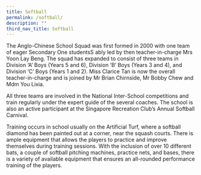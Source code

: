 ```yaml
---
title: Softball
permalink: /softball/
description: ""
third_nav_title: Softball
---
```

The Anglo-Chinese School Squad was first formed in 2000 with one team of eager Secondary One studentsS ably led by then teacher-in-charge Mrs Yoon Lay Beng. The squad has expanded to consist of three teams in Division ‘A’ Boys (Years 5 and 6), Division ‘B’ Boys (Years 3 and 4), and Division ‘C’ Boys (Years 1 and 2). Miss Clarice Tan is now the overall teacher-in-charge and is joined by Mr Brian Chirnside, Mr Bobby Chew and Mdm You Lixia.

All three teams are involved in the National Inter-School competitions and train regularly under the expert guide of the several coaches. The school is also an active participant at the Singapore Recreation Club’s Annual Softball Carnival.

Training occurs in school usually on the Artificial Turf, where a softball diamond has been painted out at a corner, near the squash courts. There is ample equipment that allows the players to practice and improve themselves during training sessions. With the inclusion of over 10 different bats, a couple of softball pitching machines, practice nets, and bases, there is a variety of available equipment that ensures an all-rounded performance training of the players.